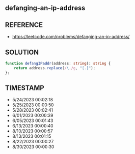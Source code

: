 ## defanging-an-ip-address

## REFERENCE

- https://leetcode.com/problems/defanging-an-ip-address/

## SOLUTION

``` typescript
function defangIPaddr(address: string): string {
    return address.replace(/\./g, "[.]");
};
```


## TIMESTAMP

- 5/24/2023 00:02:18
- 5/25/2023 00:00:50
- 5/28/2023 00:02:41
- 6/01/2023 00:00:39
- 6/05/2023 00:01:43
- 6/13/2023 00:00:40
- 8/10/2023 00:00:57
- 8/13/2023 00:01:15
- 8/22/2023 00:00:27
- 8/30/2023 00:00:30
